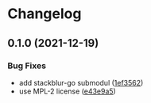 # Changelog

## 0.1.0 (2021-12-19)


### Bug Fixes

* add stackblur-go submodul ([1ef3562](https://www.github.com/brokeyourbike/stackblur-rs/commit/1ef3562f20db044c9a51670176a38500bfa8d376))
* use MPL-2 license ([e43e9a5](https://www.github.com/brokeyourbike/stackblur-rs/commit/e43e9a5a135c402e585f39b7e925cb5d3be1e701))
